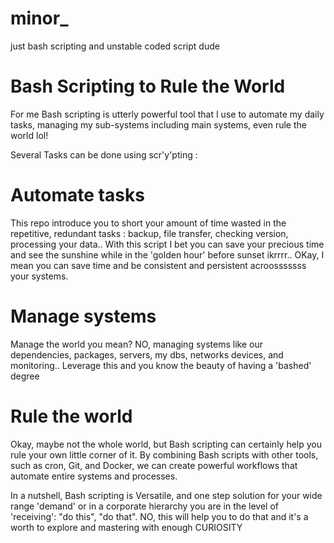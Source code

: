 # minor_
just bash scripting and unstable coded script dude

# Bash Scripting to Rule the World
For me Bash scripting is utterly powerful tool that I use to automate my daily tasks, managing my sub-systems including main systems, even rule the world lol!

Several Tasks can be done using scr'y'pting :

# Automate tasks
This repo introduce you to short your amount of time wasted in the repetitive, redundant tasks : backup, file transfer, checking version, processing  your data.. With this script I bet you can save your precious time and see the sunshine while in the 'golden hour' before sunset ikrrrr.. OKay, I mean you can save time and be consistent and persistent acroosssssss your systems.

# Manage systems
Manage the world you mean? NO, managing systems like our dependencies, packages, servers, my dbs, networks devices, and monitoring.. Leverage this and you know the beauty of having a 'bashed' degree

# Rule the world
Okay, maybe not the whole world, but Bash scripting can certainly help you rule your own little corner of it. By combining Bash scripts with other tools, such as cron, Git, and Docker, we can create powerful workflows that automate entire systems and processes.

In a nutshell, Bash scripting is Versatile, and one step solution for your wide range 'demand' or in a corporate hierarchy you are in the level of 'receiving': "do this", "do that". NO, this will help you to do that and it's a worth to explore and mastering with enough CURIOSITY

